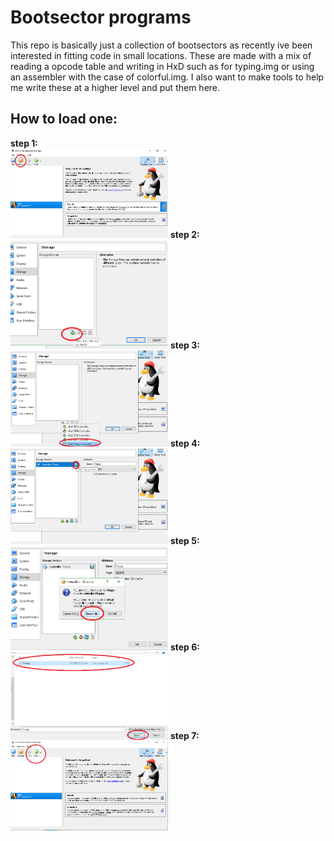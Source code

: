 <h1>Bootsector programs</h1>
This repo is basically just a collection of bootsectors as recently ive been interested in fitting code in small locations.
These are made with a mix of reading a opcode table and writing in HxD such as for typing.img or using an assembler with the
case of colorful.img.
I also want to make tools to help me write these at a higher level and put them here.
<br>
<h2>How to load one:</h2>
<b>step 1:</b><br>
<img src="instructions/step0.png" width="50%" height="50%"/> 
<b>step 2:</b><br>
<img src="instructions/step1.png" width="50%" height="50%"/>
<b>step 3:</b><br>
<img src="instructions/step2.png" width="50%" height="50%"/>
<b>step 4:</b><br>
<img src="instructions/step3.png" width="50%" height="50%"/>
<b>step 5:</b><br>
<img src="instructions/step4.png" width="50%" height="50%"/>
<b>step 6:</b><br>
<img src="instructions/step5.png" width="50%" height="50%"/>
<b>step 7:</b><br>
<img src="instructions/step6.png" width="50%" height="50%"/>
<br>
